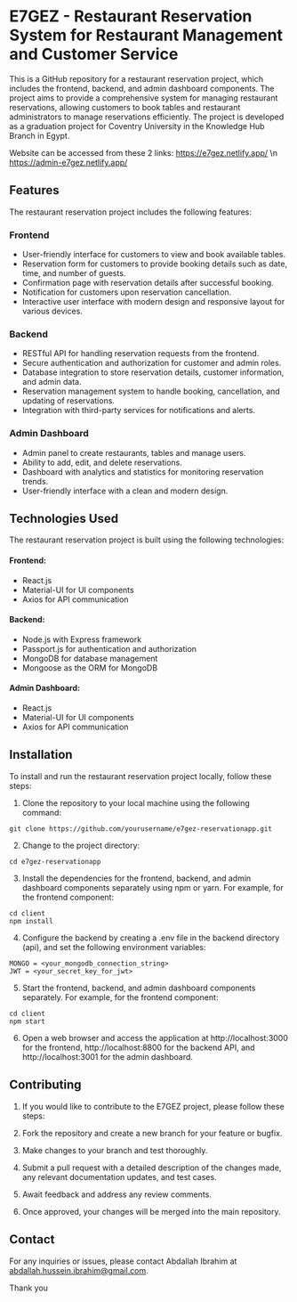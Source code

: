 # E7GEZ - Restaurant Reservation System for Restaurant Management and Customer Service

This is a GitHub repository for a restaurant reservation project, which includes the frontend, backend, and admin dashboard components. The project aims to provide a comprehensive system for managing restaurant reservations, allowing customers to book tables and restaurant administrators to manage reservations efficiently. The project is developed as a graduation project for Coventry University in the Knowledge Hub Branch in Egypt.

Website can be accessed from these 2 links:
https://e7gez.netlify.app/ \n
https://admin-e7gez.netlify.app/

## Features
The restaurant reservation project includes the following features:

### Frontend
* User-friendly interface for customers to view and book available tables.
* Reservation form for customers to provide booking details such as date, time, and number of guests.
* Confirmation page with reservation details after successful booking.
* Notification for customers upon reservation cancellation.
* Interactive user interface with modern design and responsive layout for various devices.

### Backend
* RESTful API for handling reservation requests from the frontend.
* Secure authentication and authorization for customer and admin roles.
* Database integration to store reservation details, customer information, and admin data.
* Reservation management system to handle booking, cancellation, and updating of reservations.
* Integration with third-party services for notifications and alerts.

### Admin Dashboard
* Admin panel to create restaurants, tables and manage users.
* Ability to add, edit, and delete reservations.
* Dashboard with analytics and statistics for monitoring reservation trends.
* User-friendly interface with a clean and modern design.

## Technologies Used

The restaurant reservation project is built using the following technologies:

#### Frontend:

* React.js
* Material-UI for UI components
* Axios for API communication

#### Backend:

* Node.js with Express framework
* Passport.js for authentication and authorization
* MongoDB for database management
* Mongoose as the ORM for MongoDB

#### Admin Dashboard:

* React.js
* Material-UI for UI components
* Axios for API communication

## Installation

To install and run the restaurant reservation project locally, follow these steps:

1. Clone the repository to your local machine using the following command:

```
git clone https://github.com/yourusername/e7gez-reservationapp.git
```

2. Change to the project directory:

```
cd e7gez-reservationapp
```

3. Install the dependencies for the frontend, backend, and admin dashboard components separately using npm or yarn. For example, for the frontend component:

```
cd client
npm install
```

4. Configure the backend by creating a .env file in the backend directory (api), and set the following environment variables:

```
MONGO = <your_mongodb_connection_string>
JWT = <your_secret_key_for_jwt>
```

5. Start the frontend, backend, and admin dashboard components separately. For example, for the frontend component:

```
cd client
npm start
```

6. Open a web browser and access the application at http://localhost:3000 for the frontend, http://localhost:8800 for the backend API, and http://localhost:3001 for the admin dashboard.

## Contributing

1. If you would like to contribute to the E7GEZ project, please follow these steps:

2. Fork the repository and create a new branch for your feature or bugfix.

3. Make changes to your branch and test thoroughly.

4. Submit a pull request with a detailed description of the changes made, any relevant documentation updates, and test cases.

5. Await feedback and address any review comments.

6. Once approved, your changes will be merged into the main repository.

## Contact
For any inquiries or issues, please contact Abdallah Ibrahim at abdallah.hussein.ibrahim@gmail.com.

Thank you


